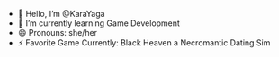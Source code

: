 - 👋 Hello, I’m @KaraYaga
- 🌱 I’m currently learning Game Development
- 😄 Pronouns: she/her
- ⚡ Favorite Game Currently: Black Heaven a Necromantic Dating Sim
